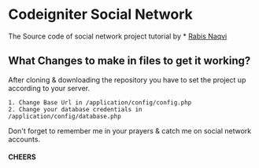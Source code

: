 # Codeigniter Social Network

The Source code of social network project tutorial by * [Rabis Naqvi](http://rb.cheersbin.com/2016/11/06/codeigniter-project-tutorial-part-1-going-make/)

## What Changes to make in files to get it working?
After cloning & downloading the repository you have to set the project up according to your server.
```
1. Change Base Url in /application/config/config.php
2. Change your database credentials in /application/config/database.php
```
Don't forget to remember me in your prayers & catch me on social network accounts.


#### CHEERS